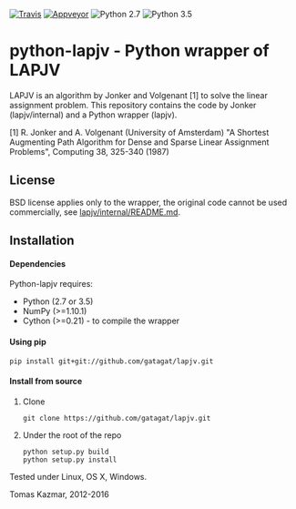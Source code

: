 [![Travis](https://travis-ci.org/gatagat/lapjv.svg?branch=master)](https://travis-ci.org/gatagat/lapjv/)
[![Appveyor](https://ci.appveyor.com/api/projects/status/github/gatagat/lapjv?branch=master&svg=true)](https://ci.appveyor.com/project/gatagat/lapjv/history)
![Python 2.7](https://img.shields.io/badge/python-2.7-blue.svg)
![Python 3.5](https://img.shields.io/badge/python-3.5-blue.svg)

python-lapjv - Python wrapper of LAPJV
======================================

LAPJV is an algorithm by Jonker and Volgenant [1] to solve the linear
assignment problem. This repository contains the code by Jonker
(lapjv/internal) and a Python wrapper (lapjv).

[1] R. Jonker and A. Volgenant (University of Amsterdam)
"A Shortest Augmenting Path Algorithm for Dense and Sparse Linear Assignment
 Problems", Computing 38, 325-340 (1987)


License
-------

BSD license applies only to the wrapper, the original code cannot be used
commercially, see [lapjv/internal/README.md](./lapjv/internal/README.md).


Installation
------------

#### Dependencies

Python-lapjv requires:

  * Python (2.7 or 3.5)
  * NumPy (>=1.10.1)
  * Cython (>=0.21) - to compile the wrapper

#### Using pip

    pip install git+git://github.com/gatagat/lapjv.git

#### Install from source

  1. Clone

         git clone https://github.com/gatagat/lapjv.git

  2. Under the root of the repo

         python setup.py build
         python setup.py install

Tested under Linux, OS X, Windows.

Tomas Kazmar, 2012-2016
